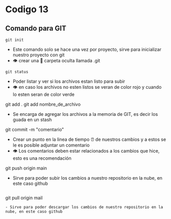 # Codigo 13

## Comando para GIT

```
git init
```
- Este comando solo se hace una vez por proyecto, sirve para inicializar nuestro proyecto con git
- :eye: crear una :file_folder: carpeta oculta llamada 
.git

```
git status
```
- Poder listar y ver si los archivos estan listo para subir
- :eye: en caso los archivos no esten listos se veran de color rojo y cuando lo esten seran de color verde


git add .
git add nombre_de_archivo

- Se encarga de agregar los archivos a la memoria de GIT, es decir los guada en un stash

git commit -m "comentario"

- Crear un punto en la linea de tiempo :alarm_clock: de nuestros cambios y a estos se le es posible adjuntar un comentario
- :eye: Los comentarios deben estar relacionados a los cambios que hice, esto es una recomendación

git push origin main

- Sirve para poder subir los cambios a nuestro repositorio en la nube, en este caso github
```

```
git pull origin mail
```
- Sirve para poder descargar los cambios de nuestro repositorio en la nube, en este caso github